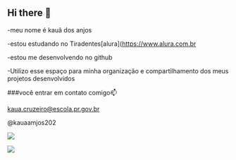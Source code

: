 ## Hi there 👋

-meu nome é kauã dos anjos

-estou estudando no Tiradentes[alura](https://www.alura.com.br

-estou me desenvolvendo no github 

-Utilizo esse espaço para minha organização e compartilhamento dos meus projetos desenvolvidos 

###você entrar em contato comigo📫

kaua.cruzeiro@escola.pr.gov.br

@kauaamjos202

![](https://media1.tenor.com/m/7zfrNPCb96IAAAAd/unimpressed-mui-muichiro.gif)

![](https://media1.tenor.com/m/7zfrNPCb96IAAAAd/unimpressed-mui-muichiro.gif)
